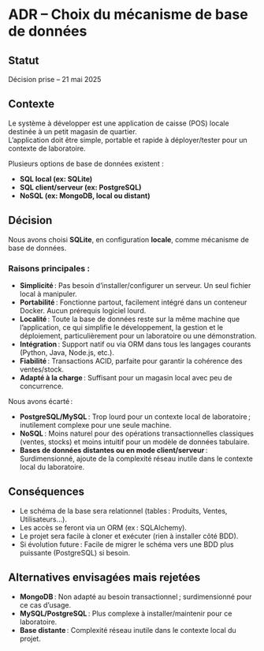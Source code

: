 # ADR – Choix du mécanisme de base de données

## Statut
Décision prise – 21 mai 2025

## Contexte
Le système à développer est une application de caisse (POS) locale destinée à un petit magasin de quartier.  
L’application doit être simple, portable et rapide à déployer/tester pour un contexte de laboratoire.

Plusieurs options de base de données existent :
- **SQL local (ex: SQLite)**
- **SQL client/serveur (ex: PostgreSQL)**
- **NoSQL (ex: MongoDB, local ou distant)**

## Décision
Nous avons choisi **SQLite**, en configuration **locale**, comme mécanisme de base de données.

### Raisons principales :
- **Simplicité** : Pas besoin d’installer/configurer un serveur. Un seul fichier local à manipuler.
- **Portabilité** : Fonctionne partout, facilement intégré dans un conteneur Docker. Aucun prérequis logiciel lourd.
- **Localité** : Toute la base de données reste sur la même machine que l’application, ce qui simplifie le développement, la gestion et le déploiement, particulièrement pour un laboratoire ou une démonstration.
- **Intégration** : Support natif ou via ORM dans tous les langages courants (Python, Java, Node.js, etc.).
- **Fiabilité** : Transactions ACID, parfaite pour garantir la cohérence des ventes/stock.
- **Adapté à la charge** : Suffisant pour un magasin local avec peu de concurrence.

Nous avons écarté :
- **PostgreSQL/MySQL** : Trop lourd pour un contexte local de laboratoire ; inutilement complexe pour une seule machine.
- **NoSQL** : Moins naturel pour des opérations transactionnelles classiques (ventes, stocks) et moins intuitif pour un modèle de données tabulaire.
- **Bases de données distantes ou en mode client/serveur** : Surdimensionné, ajoute de la complexité réseau inutile dans le contexte local du laboratoire.

## Conséquences
- Le schéma de la base sera relationnel (tables : Produits, Ventes, Utilisateurs…).
- Les accès se feront via un ORM (ex : SQLAlchemy).
- Le projet sera facile à cloner et exécuter (rien à installer côté BDD).
- Si évolution future : Facile de migrer le schéma vers une BDD plus puissante (PostgreSQL) si besoin.

## Alternatives envisagées mais rejetées
- **MongoDB** : Non adapté au besoin transactionnel ; surdimensionné pour ce cas d’usage.
- **MySQL/PostgreSQL** : Plus complexe à installer/maintenir pour ce laboratoire.
- **Base distante** : Complexité réseau inutile dans le contexte local du projet.
